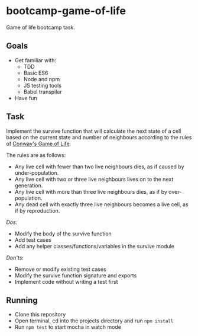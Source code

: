 # bootcamp-game-of-life

Game of life bootcamp task.

## Goals

- Get familiar with:
  - TDD
  - Basic ES6
  - Node and npm
  - JS testing tools
  - Babel transpiler
- Have fun

## Task

Implement the survive function that will calculate the next state of a cell based on the current state and number of neighbours according to the rules of [Conway's Game of Life](https://en.wikipedia.org/wiki/Conway's_Game_of_Life).

The rules are as follows:
- Any live cell with fewer than two live neighbours dies, as if caused by under-population.
- Any live cell with two or three live neighbours lives on to the next generation.
- Any live cell with more than three live neighbours dies, as if by over-population.
- Any dead cell with exactly three live neighbours becomes a live cell, as if by reproduction.


_Dos:_
- Modify the body of the survive function
- Add test cases
- Add any helper classes/functions/variables in the survive module

_Don'ts:_
- Remove or modify existing test cases
- Modify the survive function signature and exports
- Implement code without writing a test first

## Running

- Clone this repository
- Open terminal, cd into the projects directory and run `npm install`
- Run `npm test` to start mocha in watch mode
